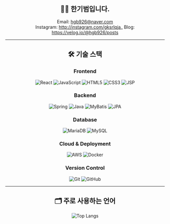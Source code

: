 <div align="center">


## 👨‍💻 한기범입니다.
Email: hgb926@naver.com <br/>
Instagram: http://instagram.com/gksrlqja_
Blog: https://velog.io/@hgb926/posts

---

## 🛠 기술 스택
### Frontend
![React](https://img.shields.io/badge/react-61DAFB?style=for-the-badge&logo=react&logoColor=black)
![JavaScript](https://img.shields.io/badge/javascript-F7DF1E?style=for-the-badge&logo=javascript&logoColor=black)
![HTML5](https://img.shields.io/badge/html5-E34F26?style=for-the-badge&logo=html5&logoColor=white)
![CSS3](https://img.shields.io/badge/css3-1572B6?style=for-the-badge&logo=css3&logoColor=white)
![JSP](https://img.shields.io/badge/jsp-323330?style=for-the-badge&logo=java&logoColor=white)

### Backend
![Spring](https://img.shields.io/badge/spring-6DB33F?style=for-the-badge&logo=spring&logoColor=white)
![Java](https://img.shields.io/badge/java-007396?style=for-the-badge&logo=java&logoColor=white)
![MyBatis](https://img.shields.io/badge/mybatis-07405E?style=for-the-badge&logo=oracle&logoColor=white)
![JPA](https://img.shields.io/badge/jpa-59666C?style=for-the-badge&logo=hibernate&logoColor=white)

### Database
![MariaDB](https://img.shields.io/badge/mariadb-003545?style=for-the-badge&logo=mariadb&logoColor=white)
![MySQL](https://img.shields.io/badge/mysql-4479A1?style=for-the-badge&logo=mysql&logoColor=white)

### Cloud & Deployment
![AWS](https://img.shields.io/badge/aws-232F3E?style=for-the-badge&logo=amazon-aws&logoColor=white)
![Docker](https://img.shields.io/badge/docker-2496ED?style=for-the-badge&logo=docker&logoColor=white)

### Version Control
![Git](https://img.shields.io/badge/git-F05033?style=for-the-badge&logo=git&logoColor=white)
![GitHub](https://img.shields.io/badge/github-181717?style=for-the-badge&logo=github&logoColor=white)

---

## 🗂️ 주로 사용하는 언어
![Top Langs](https://github-readme-stats.vercel.app/api/top-langs/?username=hgb926&layout=compact&theme=dark)

</div>
